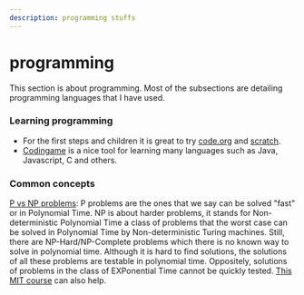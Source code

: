 ```yaml
---
description: programming stuffs
---
```


# programming

This section is about programming. Most of the subsections are detailing programming languages that I have used.

### Learning programming

* For the first steps and children it is great to try [code.org](https://code.org/) and [scratch](https://scratch.mit.edu/).
* [Codingame](https://www.codingame.com/start) is a nice tool for learning many languages such as Java, Javascript, C and others. 

### Common concepts

[P vs NP problems](https://www.youtube.com/watch?v=YX40hbAHx3s): P problems are the ones that we say can be solved "fast" or in Polynomial Time. NP is about harder problems, it stands for Non-deterministic Polynomial Time a class of problems that the worst case can be solved in Polynomial Time by Non-deterministic Turing machines. Still, there are NP-Hard/NP-Complete problems which there is no known way to solve in polynomial time. Although it is hard to find solutions, the solutions of all these problems are testable in polynomial time. Oppositely, solutions of problems in the class of EXPonential Time cannot be quickly tested. [This MIT course](https://youtu.be/eHZifpgyH_4) can also help.



